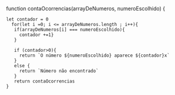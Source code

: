 function contaOcorrencias(arrayDeNumeros, numeroEscolhido) {
 
    let contador = 0
      for(let i =0; i <= arrayDeNumeros.length ; i++){
       if(arrayDeNumeros[i] === numeroEscolhido){
         contador +=1}
       }
       
       if (contador>0){
         return `O número ${numeroEscolhido} aparece ${contador}x`
       }
       else {
         return `Número não encontrado`
       }
       return contaOcorrencias
    }